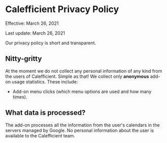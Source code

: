 # Calefficient Privacy Policy

Effective: March 26, 2021

Last update: March 26, 2021

Our privacy policy is short and transparent.

## Nitty-gritty
At the moment we do not collect any personal information of any kind from the users of Calefficient. Simple as that!
We collect only **anonymous** add-on usage statistics. These include:

- Add-on menu clicks (which menu options are used and how many times).

## What data is processed?
The add-on processes all the information from the user's calendars in the servers managed by Google.
No personal information about the user is available to the Calefficient team.
